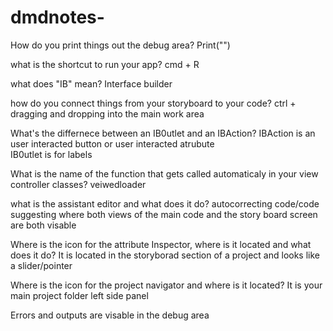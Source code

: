 # dmdnotes-

How do you print things out the debug area?
Print("")

what is the shortcut to run your app?
cmd + R 

what does "IB" mean?
Interface builder

how do you connect things from your storyboard to your code?
ctrl + dragging and dropping into the main work area

What's the differnece between an IB0utlet and an IBAction?
IBAction is an user interacted button or user interacted atrubute  
IB0utlet is for labels

What is the name of the function that gets called automaticaly in your view controller classes?
veiwedloader

what is the assistant editor and what does it do?
autocorrecting code/code suggesting 
where both views of the main code and the story board screen are both visable

Where is the icon for the attribute Inspector, where is it located and what does it do?
It is located in the storyborad section of a project and looks like a slider/pointer

Where is the icon for the project navigator and where is it located?
It is your main project folder left side panel

Errors and outputs are visable in the debug area

